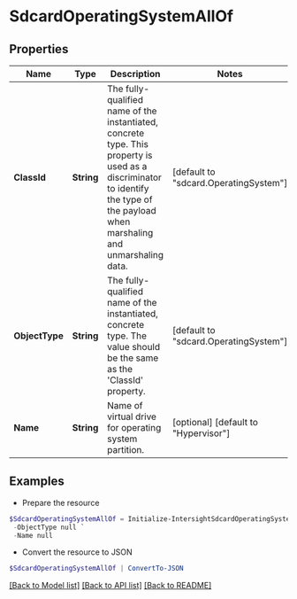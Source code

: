 # SdcardOperatingSystemAllOf
## Properties

Name | Type | Description | Notes
------------ | ------------- | ------------- | -------------
**ClassId** | **String** | The fully-qualified name of the instantiated, concrete type. This property is used as a discriminator to identify the type of the payload when marshaling and unmarshaling data. | [default to "sdcard.OperatingSystem"]
**ObjectType** | **String** | The fully-qualified name of the instantiated, concrete type. The value should be the same as the &#39;ClassId&#39; property. | [default to "sdcard.OperatingSystem"]
**Name** | **String** | Name of virtual drive for operating system partition. | [optional] [default to "Hypervisor"]

## Examples

- Prepare the resource
```powershell
$SdcardOperatingSystemAllOf = Initialize-IntersightSdcardOperatingSystemAllOf  -ClassId null `
 -ObjectType null `
 -Name null
```

- Convert the resource to JSON
```powershell
$SdcardOperatingSystemAllOf | ConvertTo-JSON
```

[[Back to Model list]](../README.md#documentation-for-models) [[Back to API list]](../README.md#documentation-for-api-endpoints) [[Back to README]](../README.md)

